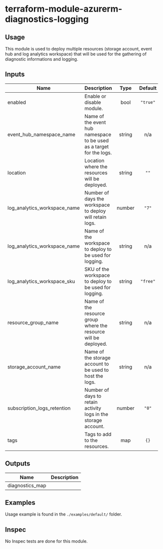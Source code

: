 # terraform-module-azurerm-diagnostics-logging

## Usage

This module is used to deploy multiple resources (storage account, event hub and log analytics workspace) that will be used for the gathering of diagnostic informations and logging.

<!-- BEGINNING OF PRE-COMMIT-TERRAFORM DOCS HOOK -->
## Inputs

| Name | Description | Type | Default | Required |
|------|-------------|:----:|:-----:|:-----:|
| enabled | Enable or disable module. | bool | `"true"` | no |
| event\_hub\_namespace\_name | Name of the event hub namespace to be used as a target for the logs. | string | n/a | yes |
| location | Location where the resources will be deployed. | string | `""` | no |
| log\_analytics\_workspace\_name | Number of days the workspace to deploy will retain logs. | number | `"7"` | no |
| log\_analytics\_workspace\_name | Name of the workspace to deploy to be used for logging. | string | n/a | yes |
| log\_analytics\_workspace\_sku | SKU of the workspace to deploy to be used for logging. | string | `"free"` | no |
| resource\_group\_name | Name of the resource group where the resource will be deployed. | string | n/a | yes |
| storage\_account\_name | Name of the storage account to be used to host the logs. | string | n/a | yes |
| subscription\_logs\_retention | Number of days to retain activity logs in the storage account. | number | `"0"` | no |
| tags | Tags to add to the resources. | map | `{}` | no |

## Outputs

| Name | Description |
|------|-------------|
| diagnostics\_map |  |

<!-- END OF PRE-COMMIT-TERRAFORM DOCS HOOK -->

## Examples

Usage example is found in the `./examples/default/` folder.

## Inspec

No Inspec tests are done for this module.
